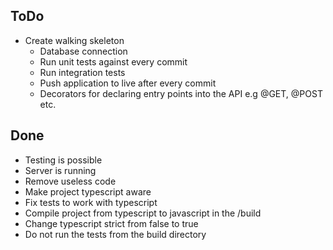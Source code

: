 ToDo
-
- Create walking skeleton
  - Database connection
  - Run unit tests against every commit
  - Run integration tests
  - Push application to live after every commit
  - Decorators for declaring entry points into the API e.g @GET, @POST etc.
  
Done
- 
- Testing is possible
- Server is running
- Remove useless code 
- Make project typescript aware
- Fix tests to work with typescript
- Compile project from typescript to javascript in the /build
- Change typescript strict from false to true
- Do not run the tests from the build directory 